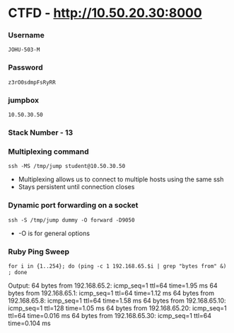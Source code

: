 # CTFD - http://10.50.20.30:8000
### Username
```
JOHU-503-M
```
### Password
```
z3rO0sdmpFsRyRR
```
### jumpbox
```
10.50.30.50
```
### Stack Number - 13
### Multiplexing command
```
ssh -MS /tmp/jump student@10.50.30.50
```
* Multiplexing allows us to connect to multiple hosts using the same ssh
* Stays persistent until connection closes
### Dynamic port forwarding on a socket
```
ssh -S /tmp/jump dummy -O forward -D9050
```
* -O is for general options
### Ruby Ping Sweep
```
for i in {1..254}; do (ping -c 1 192.168.65.$i | grep "bytes from" &) ; done
```
Output:
64 bytes from 192.168.65.2: icmp_seq=1 ttl=64 time=1.95 ms
64 bytes from 192.168.65.1: icmp_seq=1 ttl=64 time=1.12 ms
64 bytes from 192.168.65.8: icmp_seq=1 ttl=64 time=1.58 ms
64 bytes from 192.168.65.10: icmp_seq=1 ttl=128 time=1.05 ms
64 bytes from 192.168.65.20: icmp_seq=1 ttl=64 time=0.016 ms
64 bytes from 192.168.65.30: icmp_seq=1 ttl=64 time=0.104 ms
